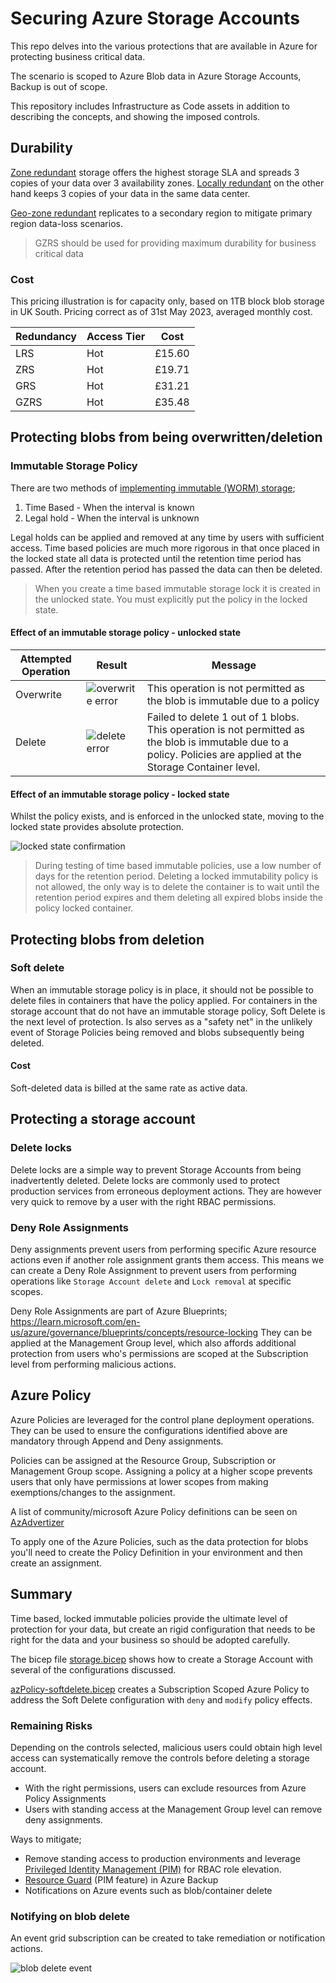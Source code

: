 # Securing Azure Storage Accounts

This repo delves into the various protections that are available in Azure for protecting business critical data.

The scenario is scoped to Azure Blob data in Azure Storage Accounts, Backup is out of scope.

This repository includes Infrastructure as Code assets in addition to describing the concepts, and showing the imposed controls.

## Durability

[Zone redundant](https://learn.microsoft.com/en-us/azure/storage/common/storage-redundancy#zone-redundant-storage) storage offers the highest storage SLA and spreads 3 copies of your data over 3 availability zones. [Locally redundant](https://learn.microsoft.com/en-us/azure/storage/common/storage-redundancy#locally-redundant-storage) on the other hand keeps 3 copies of your data in the same data center.

[Geo-zone redundant](https://learn.microsoft.com/en-us/azure/storage/common/storage-redundancy#geo-zone-redundant-storage) replicates to a secondary region to mitigate primary region data-loss scenarios.

> GZRS should be used for providing maximum durability for business critical data

### Cost

This pricing illustration is for capacity only, based on 1TB block blob storage in UK South. Pricing correct as of 31st May 2023, averaged monthly cost.

Redundancy | Access Tier | Cost 
---------- | ----------- | ----
LRS | Hot | £15.60
ZRS | Hot | £19.71
GRS | Hot | £31.21
GZRS | Hot | £35.48

## Protecting blobs from being overwritten/deletion

### Immutable Storage Policy

There are two methods of [implementing immutable (WORM) storage](https://learn.microsoft.com/azure/storage/blobs/immutable-storage-overview);

1. Time Based - When the interval is known
2. Legal hold - When the interval is unknown

Legal holds can be applied and removed at any time by users with sufficient access. Time based policies are much more rigorous in that once placed in the locked state all data is protected until the retention time period has passed. After the retention period has passed the data can then be deleted.

> When you create a time based immutable storage lock it is created in the unlocked state. You must explicitly put the policy in the locked state.

#### Effect of an immutable storage policy - unlocked state

Attempted Operation | Result | Message
------------------- | ------ | -------
Overwrite | ![overwrite error](assets/immutable-worm.png) | This operation is not permitted as the blob is immutable due to a policy
Delete | ![delete error](assets/immutable-worm-delete.png) | Failed to delete 1 out of 1 blobs. This operation is not permitted as the blob is immutable due to a policy. Policies are applied at the Storage Container level.

#### Effect of an immutable storage policy - locked state

Whilst the policy exists, and is enforced in the unlocked state, moving to the locked state provides absolute protection.

![locked state confirmation](assets/locking-policy.png)

> During testing of time based immutable policies, use a low number of days for the retention period. Deleting a locked immutability policy is not allowed, the only way is to delete the container is to wait until the retention period expires and them deleting all expired blobs inside the policy locked container. 


## Protecting blobs from deletion

### Soft delete

When an immutable storage policy is in place, it should not be possible to delete files in containers that have the policy applied. For containers in the storage account that do not have an immutable storage policy, Soft Delete is the next level of protection. Is also serves as a "safety net" in the unlikely event of Storage Policies being removed and blobs subsequently being deleted. 

#### Cost

Soft-deleted data is billed at the same rate as active data.

## Protecting a storage account

### Delete locks

Delete locks are a simple way to prevent Storage Accounts from being inadvertently deleted. Delete locks are commonly used to protect production services from erroneous deployment actions. They are however very quick to remove by a user with the right RBAC permissions.

### Deny Role Assignments

Deny assignments prevent users from performing specific Azure resource actions even if another role assignment grants them access. This means we can create a Deny Role Assignment to prevent users from performing operations like `Storage Account delete` and `Lock removal` at specific scopes.

Deny Role Assignments are part of Azure Blueprints; https://learn.microsoft.com/en-us/azure/governance/blueprints/concepts/resource-locking
They can be applied at the Management Group level, which also affords additional protection from users who's permissions are scoped at the Subscription level from performing malicious actions.

## Azure Policy

Azure Policies are leveraged for the control plane deployment operations. They can be used to ensure the configurations identified above are mandatory through Append and Deny assignments.

Policies can be assigned at the Resource Group, Subscription or Management Group scope. Assigning a policy at a higher scope prevents users that only have permissions at lower scopes from making exemptions/changes to the assignment.

A list of community/microsoft Azure Policy definitions can be seen on [AzAdvertizer](https://www.azadvertizer.net/azpolicyadvertizer_all.html#%7B%22col_7%22%3A%7B%22flt%22%3A%22deleteRetentionPolicy%22%7D%7D)

To apply one of the Azure Policies, such as the data protection for blobs you'll need to create the Policy Definition in your environment and then create an assignment.

## Summary

Time based, locked immutable policies provide the ultimate level of protection for your data, but create an rigid configuration that needs to be right for the data and your business so should be adopted carefully.

The bicep file [storage.bicep](storage.bicep) shows how to create a Storage Account with several of the configurations discussed.

[azPolicy-softdelete.bicep](azPolicy-softdelete.bicep) creates a Subscription Scoped Azure Policy to address the Soft Delete configuration with `deny` and `modify` policy effects.

### Remaining Risks

Depending on the controls selected, malicious users could obtain high level access can systematically remove the controls before deleting a storage account.
- With the right permissions, users can exclude resources from Azure Policy Assignments
- Users with standing access at the Management Group level can remove deny assignments.

Ways to mitigate;

- Remove standing access to production environments and leverage [Privileged Identity Management (PIM)](https://learn.microsoft.com/en-us/azure/active-directory/privileged-identity-management/pim-configure) for RBAC role elevation.
- [Resource Guard](https://learn.microsoft.com/azure/backup/multi-user-authorization?pivots=vaults-recovery-services-vault&tabs=azure-portal) (PIM feature) in Azure Backup
- Notifications on Azure events such as blob/container delete

### Notifying on blob delete

An event grid subscription can be created to take remediation or notification actions.

![blob delete event](assets/eventgrid.png)

